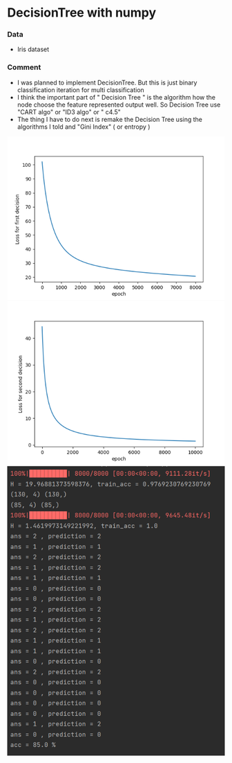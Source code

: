 # DecisionTree with numpy

### Data

* Iris dataset

### Comment 
* I was planned to implement DecisionTree. But this is just binary classification iteration for multi classification
* I think the important part of " Decision Tree " is the algorithm how the node choose the feature represented output well. So Decision Tree use "CART algo" or "ID3 algo" or " c4.5"
* The thing I have to do next is remake the Decision Tree using the algorithms I told and "Gini Index" ( or entropy )

![myplot2](myplot2.png)
![myplot](myplot.png)
![11](11.PNG)
